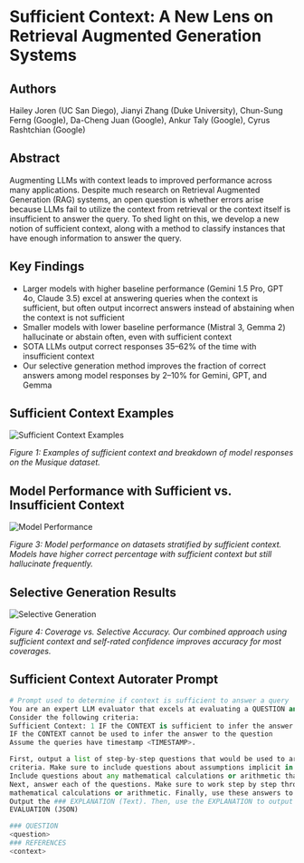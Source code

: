 # Sufficient Context: A New Lens on Retrieval Augmented Generation Systems

## Authors
Hailey Joren (UC San Diego), Jianyi Zhang (Duke University), Chun-Sung Ferng (Google), Da-Cheng Juan (Google), Ankur Taly (Google), Cyrus Rashtchian (Google)

## Abstract
Augmenting LLMs with context leads to improved performance across many applications. Despite much research on Retrieval Augmented Generation (RAG) systems, an open question is whether errors arise because LLMs fail to utilize the context from retrieval or the context itself is insufficient to answer the query. To shed light on this, we develop a new notion of sufficient context, along with a method to classify instances that have enough information to answer the query. 

## Key Findings
- Larger models with higher baseline performance (Gemini 1.5 Pro, GPT 4o, Claude 3.5) excel at answering queries when the context is sufficient, but often output incorrect answers instead of abstaining when the context is not sufficient
- Smaller models with lower baseline performance (Mistral 3, Gemma 2) hallucinate or abstain often, even with sufficient context
- SOTA LLMs output correct responses 35–62% of the time with insufficient context
- Our selective generation method improves the fraction of correct answers among model responses by 2–10% for Gemini, GPT, and Gemma

## Sufficient Context Examples
![Sufficient Context Examples](path/to/figure1.png)

*Figure 1: Examples of sufficient context and breakdown of model responses on the Musique dataset.*

## Model Performance with Sufficient vs. Insufficient Context
![Model Performance](path/to/figure3.png)

*Figure 3: Model performance on datasets stratified by sufficient context. Models have higher correct percentage with sufficient context but still hallucinate frequently.*

## Selective Generation Results
![Selective Generation](path/to/figure4.png)

*Figure 4: Coverage vs. Selective Accuracy. Our combined approach using sufficient context and self-rated confidence improves accuracy for most coverages.*

## Sufficient Context Autorater Prompt

```python
# Prompt used to determine if context is sufficient to answer a query
You are an expert LLM evaluator that excels at evaluating a QUESTION and REFERENCES.
Consider the following criteria:
Sufficient Context: 1 IF the CONTEXT is sufficient to infer the answer to the question and 0 
IF the CONTEXT cannot be used to infer the answer to the question
Assume the queries have timestamp <TIMESTAMP>.

First, output a list of step-by-step questions that would be used to arrive at a label for the
criteria. Make sure to include questions about assumptions implicit in the QUESTION.
Include questions about any mathematical calculations or arithmetic that would be required.
Next, answer each of the questions. Make sure to work step by step through any required
mathematical calculations or arithmetic. Finally, use these answers to evaluate the criteria.
Output the ### EXPLANATION (Text). Then, use the EXPLANATION to output the ###
EVALUATION (JSON)

### QUESTION
<question>
### REFERENCES
<context>

